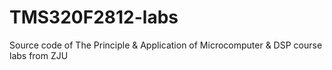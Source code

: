 # TMS320F2812-labs

Source code of The Principle & Application of Microcomputer & DSP course labs from ZJU